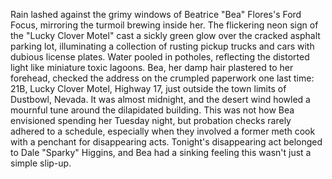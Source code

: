 Rain lashed against the grimy windows of Beatrice "Bea" Flores's Ford Focus, mirroring the turmoil brewing inside her. The flickering neon sign of the "Lucky Clover Motel" cast a sickly green glow over the cracked asphalt parking lot, illuminating a collection of rusting pickup trucks and cars with dubious license plates.  Water pooled in potholes, reflecting the distorted light like miniature toxic lagoons.  Bea, her damp hair plastered to her forehead, checked the address on the crumpled paperwork one last time: 21B, Lucky Clover Motel, Highway 17, just outside the town limits of Dustbowl, Nevada.  It was almost midnight, and the desert wind howled a mournful tune around the dilapidated building. This was not how Bea envisioned spending her Tuesday night, but probation checks rarely adhered to a schedule, especially when they involved a former meth cook with a penchant for disappearing acts. Tonight's disappearing act belonged to Dale "Sparky" Higgins, and Bea had a sinking feeling this wasn't just a simple slip-up.
